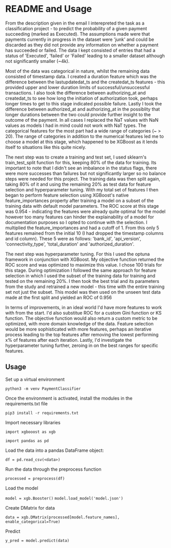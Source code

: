 # README and Usage

From the description given in the email I interepreted the task as a classification project - to predict the probability of a given payment succeeding (marked as Executed). The assumptions made were that payments currently in progress in the dataset were 'junk' and could be discarded as they did not provide any information on whether a payment has succeeded or failed. The data I kept consisted of entries that had a status of 'Executed', 'failed' or 'Failed' leading to a smaller dataset although not significantly smaller (~4k).

Most of the data was categorical in nature, whilst the remaining data consisted of timestamp data. 
I created a duration feature which was the difference between the lastupdatedat_ts
and the createdat_ts features - this provided upper and lower duration limits of successful/unsuccessful transactions. 
I also took the difference between authorizing_at and createdat_ts to see how long the initiation of authorization took, perhaps longer times to get to this stage indicated possible failure.
Lastly I took the difference between authorized_at and authorizing_at in the possiblity that longer durations between the two could provide further insight to the outcome of the payment.
In all cases I replaced the NaT values with NaN values as models I had in mind could not work with NaT types.
The categorical features for the most part had a wide range of categories (~ > 20). The range of categories in addition to the numerical features led me to choose a model at this stage, which happened to be XGBoost as it lends itself to situations like this quite nicely.


The next step was to create a training and test set, I used sklearn's train_test_split function for this, keeping 80% of the data for training.
Its important to note that I didn't see an imbalance in the status flags, there were more successes than failures but not significantly larger so no balance steps were needed for this project. 
The training data was then split again, taking 80% of it and using the remaining 20% as test data for feature selection and hyperparameter tuning.
With my total set of features I then began to perform feature selection using XGBoost's native feature_importances property after training a model on a subset of the training data with default model parameters.
The ROC score at this stage was 0.954 - indicating the features were already quite optimal for the model however too many features can hinder the explainability of a model for documentation purposes so I opted to continue with the selection.
I multiplied the feature_importances and had a cutoff of 1. From this only 5 features remained from the initial 10 (I had dropped the timestamp columns and id column). These 5 were as follows: 'bank_id', 'api_version', 'connectivity_type', 'total_duration' and 'authorized_duration'.

The next step was hyperparameter tuning. For this I used the optuna framework in conjunction with XGBoost.
My objective function returned the ROC score and was optimized to maximize this value. I chose 100 trials for this stage. During optimization I followed the same approach for feature selection in which I used the subset of the training data for training and tested on the remaining 20%.
I then took the best trial and its parameters from the study and retrained a new model - this time with the entire training set not just the subset. 
This model was then used on the unseen test data made at the first split and yielded an ROC of 0.956

In terms of improvements, in an ideal world I'd have more features to work with from the start. I'd also substitue ROC for a custom Gini function or KS function.
The objective function would also return a custom metric to be optimized, with more domain knowledge of the data. Feature selection would be more sophisticated with more features, perhaps an iterative process leading to the top features after removing the lowest performing x% of features after each iteration.
Lastly, I'd investigate the hyperparameter tuning further, zeroing in on the best ranges for specific features.

## Usage

Set up a virtual environment

``` python3 -m venv PaymentClassifier ```

Once the environment is activated, install the modules in the requirements.txt file

``` pip3 install -r requirements.txt ```

Import necessary libraries

``` import xgbooost as xgb ```

``` import pandas as pd ```

Load the data into a pandas DataFrame object:

``` df = pd.read_csv(<data>) ```

Run the data through the preprocess function

``` processed = preprocess(df) ```

Load the model

``` model = xgb.Booster() ```
``` model.load_model('model.json') ```

Create DMatrix for data

``` data = xgb.DMatrix(processed[model.feature_names], enable_categorical=True) ```

Predict

``` y_pred = model.predict(data) ``` 
